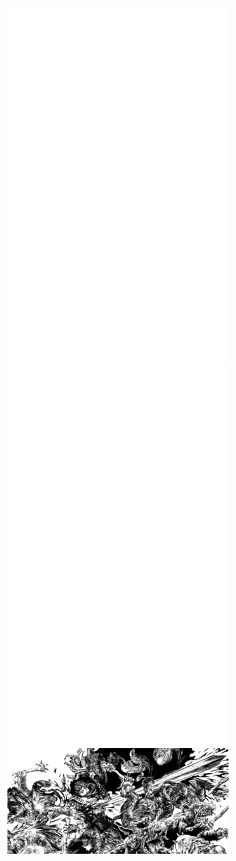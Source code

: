 
<div class="container">
  <div class="box1"  width="45%" >
      <a href="https://github.com/niccolo-fato" target="_blank"> <img  src="metrics.svg" display=flex> </a>
  </div>
  <div class="box2"  width="45%" >
      <a href="https://anilist.co/user/Nick666/" target="_blank"> <img  src="metrics.personal.anilist.svg" alt="cplusplus" display=flex/> </a>
  </div>
<a><img align="center" width="1000" src="./photos/gatsu2.png"> </a>
 </div>


